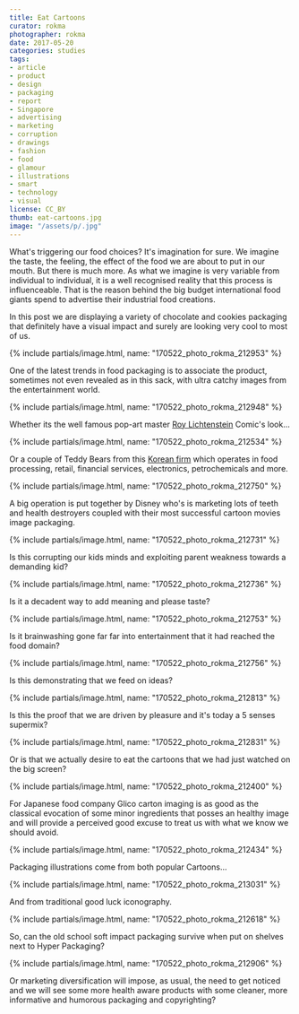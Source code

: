 ```yaml
---
title: Eat Cartoons
curator: rokma
photographer: rokma
date: 2017-05-20
categories: studies
tags:
- article
- product
- design
- packaging
- report
- Singapore
- advertising
- marketing
- corruption
- drawings
- fashion
- food
- glamour
- illustrations
- smart
- technology
- visual
license: CC_BY
thumb: eat-cartoons.jpg
image: "/assets/p/.jpg"
---
```


What's triggering our food choices? It's imagination for sure. We imagine the taste, the feeling, the effect of the food we are about to put in our mouth. But there is much more. As what we imagine is very variable from individual to individual, it is a well recognised reality that this process is influenceable. That is the reason behind the big budget international food giants spend to advertise their industrial food creations.

In this post we are displaying a variety of chocolate and cookies packaging that definitely have a visual impact and surely are looking very cool to most of us.


{% include partials/image.html, name: "170522_photo_rokma_212953" %}

One of the latest trends in food packaging is to associate the product, sometimes not even revealed as in this sack, with ultra catchy images from the entertainment world.

{% include partials/image.html, name: "170522_photo_rokma_212948" %}

Whether its the well famous pop-art master [Roy Lichtenstein](https://en.wikipedia.org/wiki/Roy_Lichtenstein) Comic's look...


{% include partials/image.html, name: "170522_photo_rokma_212534" %}

Or a couple of Teddy Bears from this [Korean firm](https://en.wikipedia.org/wiki/Lotte_(conglomerate)) which operates in food processing, retail, financial services, electronics, petrochemicals and more.


{% include partials/image.html, name: "170522_photo_rokma_212750" %}

A big operation is put together by Disney who's is marketing lots of teeth and health destroyers coupled with their most successful cartoon movies image packaging.


{% include partials/image.html, name: "170522_photo_rokma_212731" %}

Is this corrupting our kids minds and exploiting parent weakness towards a demanding kid?


{% include partials/image.html, name: "170522_photo_rokma_212736" %}

Is it a decadent way to add meaning and please taste?


{% include partials/image.html, name: "170522_photo_rokma_212753" %}

Is it brainwashing gone far far into entertainment that it had reached the food domain?


{% include partials/image.html, name: "170522_photo_rokma_212756" %}

Is this demonstrating that we feed on ideas?


{% include partials/image.html, name: "170522_photo_rokma_212813" %}

Is this the proof that we are driven by pleasure and it's today a 5 senses supermix?


{% include partials/image.html, name: "170522_photo_rokma_212831" %}

Or is that we actually desire to eat the cartoons that we had just watched on the big screen?


{% include partials/image.html, name: "170522_photo_rokma_212400" %}

For Japanese food company Glico carton imaging is as good as the classical evocation of some minor ingredients that posses an healthy image and will provide a perceived good excuse to treat us with what we know we should avoid.


{% include partials/image.html, name: "170522_photo_rokma_212434" %}

Packaging illustrations come from both popular Cartoons...


{% include partials/image.html, name: "170522_photo_rokma_213031" %}

And from traditional good luck iconography.


{% include partials/image.html, name: "170522_photo_rokma_212618" %}

So, can the old school soft impact packaging survive when put on shelves next to Hyper Packaging?


{% include partials/image.html, name: "170522_photo_rokma_212906" %}

Or marketing diversification will impose, as usual, the need to get noticed and we will see some more health aware products with some cleaner, more informative and humorous packaging and copyrighting?

